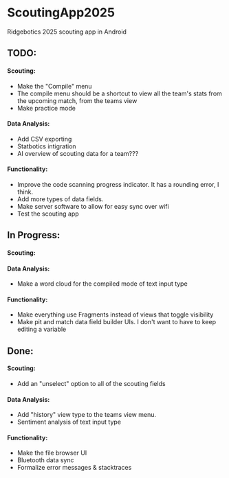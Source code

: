 # ScoutingApp2025
Ridgebotics 2025 scouting app in Android

## TODO:
#### Scouting:
- Make the "Compile" menu
- The compile menu should be a shortcut to view all the team's stats from the upcoming match, from the teams view
- Make practice mode
#### Data Analysis:
- Add CSV exporting
- Statbotics intigration
- AI overview of scouting data for a team???
#### Functionality:
- Improve the code scanning progress indicator. It has a rounding error, I think.
- Add more types of data fields.
- Make server software to allow for easy sync over wifi
- Test the scouting app

## In Progress:
#### Scouting:
#### Data Analysis:
- Make a word cloud for the compiled mode of text input type
#### Functionality:
- Make everything use Fragments instead of views that toggle visibility
- Make pit and match data field builder UIs. I don't want to have to keep editing a variable


## Done:
#### Scouting:
- Add an "unselect" option to all of the scouting fields
#### Data Analysis:
- Add "history" view type to the teams view menu.
- Sentiment analysis of text input type
#### Functionality:
- Make the file browser UI
- Bluetooth data sync
- Formalize error messages & stacktraces